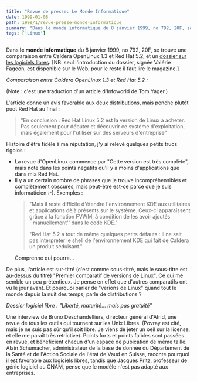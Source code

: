 ```yaml
---
title: "Revue de presse: Le Monde Informatique"
date: 1999-01-08
path: 1999/1/revue-presse-monde-informatique
summary: "Dans le monde informatique du 8 janvier 1999, no 792, 20F, se trouve une comparaison entre Caldera OpenLinux 1.3 et Red Hat 5.2, et un dossier sur les logiciels libres."
tags: ['Linux']
---
```


<P>Dans <B>le monde informatique</B> du 8 janvier 1999, no 792, 20F, se trouve
une comparaison entre Caldera OpenLinux 1.3 et Red Hat 5.2, et un
<A HREF="http://195.10.58.13/src/lmi/article/articlel.nsf/article/D1F02526DF361B38C12566F2004D00EE?OpenDocument">dossier sur les logiciels libres</A>.
[NB: seul l'introduction du dossier, signée Valérie Fageon, est disponible
sur le Web, pour le reste il faut lire le magazine.]</P>

<P><EM>Comparaison entre Caldera OpenLinux 1.3 et Red Hat 5.2 :</EM></P>

<P>(Note : c'est une traduction d'un article d'Infoworld de Tom Yager.)</P>

<P>L'article donne un avis favorable aux deux distributions, mais penche
plutôt puot Red Hat au final :</P>

<BLOCKQUOTE>
<P>
"En conclusion : Red Hat Linux 5.2 est la version de Linux à
acheter. Pas seulement pour débuter et découvrir ce système
d'exploitation, mais également pour l'utiliser sur des
serveurs d'entreprise"
</P>

</BLOCKQUOTE>
<P>Histoire d'être fidèle à ma réputation, j'y ai relevé quelques petits
trucs rigolos :</P>

<UL>

<LI>La revue d'OpenLinux commence par "Cette version est très complète",
mais note dans les points négatifs qu'il y a moins d'applications que
dans mla Red Hat.
<LI>Il y a un certain nombre de phrases que je trouve incompréhensibles
et complètement obscures, mais peut-être est-ce parce que je suis
informaticien :-). Exemples :
<BLOCKQUOTE>
<P>
"Mais il reste difficile d'étendre l'environnement KDE aux
utilitaires et applications dèjà présents sur le
système. Ceux-ci apparaîssent grâce à la fonction FVWM, à
condition de les avoir ajoutés ``manuellement'' dans le code
KDE."</P>

<P>"Red Hat 5.2 a tout de même quelques petits défauts : il ne
sait pas interpreter le shell de l'environnement KDE qui fait
de Caldera un produit séduisant."
</P>

</BLOCKQUOTE>
<P>Comprenne qui pourra...</P>


</UL>

<P>De plus, l'article est sur-titré (c'est comme sous-titré, mais le
sous-titre est au-dessus du titre) "Premier comparatif de versions de
Linux". Ce qui me semble un peu prétentieux. Je pense en effet que
d'autres comparatifs ont vu le jour avant. Et pourquoi parler de
"verions de Linux" quand tout le monde depuis la nuit des temps, parle
de distributions ?</P>

<P><EM>Dossier logiciel libre : "Liberté, maturité... mais pas gratuité"</EM></P>

<P>Une interview de Bruno Deschandelliers, directeur général d'Atrid, une
revue de tous les outils qui tournent sur les Unix Libres. (Povray est
cité, mais je ne suis pas sûr qu'il soit libre. Je viens de jeter un
oeil sur la license, et elle me paraît très retrictive). Points forts
et points faibles sont passées en revue, et bénéficient chacun d'un
espace de pubication de même taille. Alain Schumacher, administrateur
de la base de donnée du Département de la Santé et de l'Action Sociale
de l'état de Vaud en Suisse, raconte pourquoi il est favorable aux
logiciels libres, tandis que Jacques Pritz, professeur de génie
logiciel au CNAM, pense que le modèle n'est pas adapté aux
entreprises.</P>


